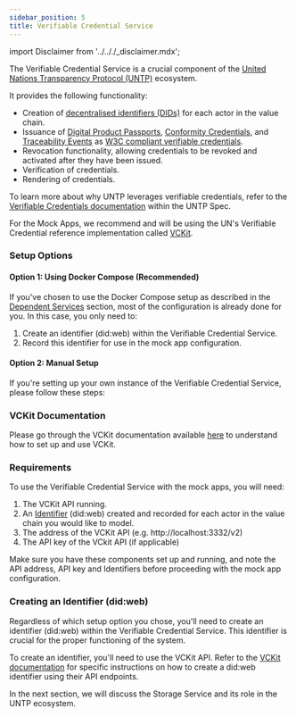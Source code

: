 ```yaml
---
sidebar_position: 5
title: Verifiable Credential Service
---
```


import Disclaimer from '../.././\_disclaimer.mdx';

<Disclaimer />

The Verifiable Credential Service is a crucial component of the [United Nations Transparency Protocol (UNTP)](https://uncefact.github.io/spec-untp) ecosystem.

It provides the following functionality:
- Creation of [decentralised identifiers (DIDs)](https://w3c-ccg.github.io/did-method-web/) for each actor in the value chain.
- Issuance of [Digital Product Passports](https://uncefact.github.io/spec-untp/docs/specification/DigitalProductPassport), [Conformity Credentials](https://uncefact.github.io/spec-untp/docs/specification/ConformityCredential), and [Traceability Events](https://uncefact.github.io/spec-untp/docs/specification/DigitalTraceabilityEvents) as [W3C compliant verifiable credentials](https://www.w3.org/TR/vc-data-model-2.0/).
- Revocation functionality, allowing credentials to be revoked and activated after they have been issued.
- Verification of credentials.
- Rendering of credentials.

To learn more about why UNTP leverages verifiable credentials, refer to the [Verifiable Credentials documentation](https://uncefact.github.io/spec-untp/docs/specification/VerifiableCredentials) within the UNTP Spec.

For the Mock Apps, we recommend and will be using the UN's Verifiable Credential reference implementation called [VCKit](https://github.com/uncefact/project-vckit).

### Setup Options

#### Option 1: Using Docker Compose (Recommended)

If you've chosen to use the Docker Compose setup as described in the [Dependent Services](/docs/mock-apps/dependent-services/) section, most of the configuration is already done for you. In this case, you only need to:

1. Create an identifier (did:web) within the Verifiable Credential Service.
2. Record this identifier for use in the mock app configuration.

#### Option 2: Manual Setup

If you're setting up your own instance of the Verifiable Credential Service, please follow these steps:

### VCKit Documentation

Please go through the VCKit documentation available [here](https://github.com/uncefact/project-vckit#start-the-documentation-page) to understand how to set up and use VCKit.

### Requirements

To use the Verifiable Credential Service with the mock apps, you will need:
1. The VCKit API running.
2. An [Identifier](https://uncefact.github.io/spec-untp/docs/specification/VerifiableCredentials/#did-methods) (did:web) created and recorded for each actor in the value chain you would like to model.
3. The address of the VCKit API (e.g. http://localhost:3332/v2)
4. The API key of the VCkit API (if applicable)

Make sure you have these components set up and running, and note the API address, API key and Identifiers before proceeding with the mock app configuration.

### Creating an Identifier (did:web)

Regardless of which setup option you chose, you'll need to create an identifier (did:web) within the Verifiable Credential Service. This identifier is crucial for the proper functioning of the system.

To create an identifier, you'll need to use the VCKit API. Refer to the [VCKit documentation](https://github.com/uncefact/project-vckit#start-the-documentation-page) for specific instructions on how to create a did:web identifier using their API endpoints.

In the next section, we will discuss the Storage Service and its role in the UNTP ecosystem.